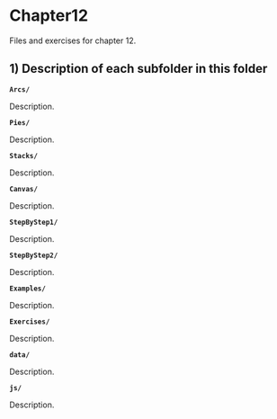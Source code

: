 # Chapter12

Files and exercises for chapter 12.

## 1) Description of each subfolder in this folder

__`Arcs/`__

Description.

__`Pies/`__

Description.

__`Stacks/`__

Description.

__`Canvas/`__

Description.

__`StepByStep1/`__

Description.

__`StepByStep2/`__

Description.

__`Examples/`__

Description.

__`Exercises/`__

Description.

__`data/`__

Description.

__`js/`__

Description.
